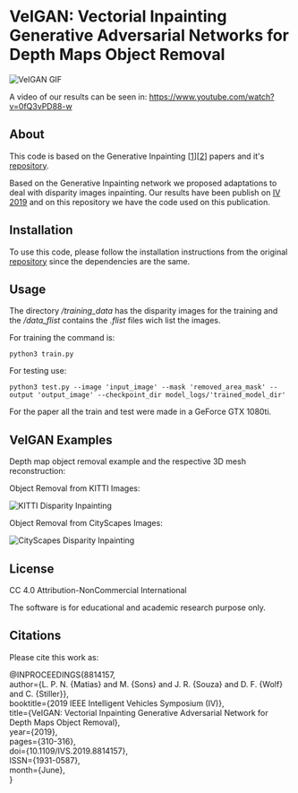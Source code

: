 # VeIGAN: Vectorial Inpainting Generative Adversarial Networks for Depth Maps Object Removal

![VeIGAN GIF](https://github.com/nuneslu/VeIGAN/blob/master/examples/IVGif.gif)  

A video of our results can be seen in: https://www.youtube.com/watch?v=0fQ3vPD88-w

## About
This code is based on the Generative Inpainting [[1](https://arxiv.org/abs/1801.07892)][[2](https://arxiv.org/abs/1806.03589)] papers and it's [repository](https://github.com/JiahuiYu/generative_inpainting).

Based on the Generative Inpainting network we proposed adaptations to deal with disparity images inpainting. Our results have been publish on [IV 2019](https://ieeexplore.ieee.org/document/8814157) and on this repository we have the code used on this publication.

## Installation

To use this code, please follow the installation instructions from the original [repository](https://github.com/JiahuiYu/generative_inpainting) since the dependencies are the same.

## Usage

The directory _/training_data_ has the disparity images for the training and the _/data_flist_ contains the _.flist_ files wich list the images.

For training the command is:
```
python3 train.py
```

For testing use:
```
python3 test.py --image 'input_image' --mask 'removed_area_mask' --output 'output_image' --checkpoint_dir model_logs/'trained_model_dir'
```
For the paper all the train and test were made in a GeForce GTX 1080ti.

## VeIGAN Examples

Depth map object removal example and the respective 3D mesh reconstruction:

Object Removal from KITTI Images:

![KITTI Disparity Inpainting](https://github.com/nuneslu/VeIGAN/blob/master/examples/example.png)

Object Removal from CityScapes Images:

![CityScapes Disparity Inpainting](https://github.com/nuneslu/VeIGAN/blob/master/examples/spoiler_result.png)


## License

CC 4.0 Attribution-NonCommercial International

The software is for educational and academic research purpose only.

## Citations

Please cite this work as:

@INPROCEEDINGS{8814157,  
 author={L. P. N. {Matias} and M. {Sons} and J. R. {Souza} and D. F. {Wolf} and C. {Stiller}},  
 booktitle={2019 IEEE Intelligent Vehicles Symposium (IV)},  
 title={VeIGAN: Vectorial Inpainting Generative Adversarial Network for Depth Maps Object Removal},  
 year={2019},    
 pages={310-316},  
 doi={10.1109/IVS.2019.8814157},  
 ISSN={1931-0587},  
 month={June},  
}
